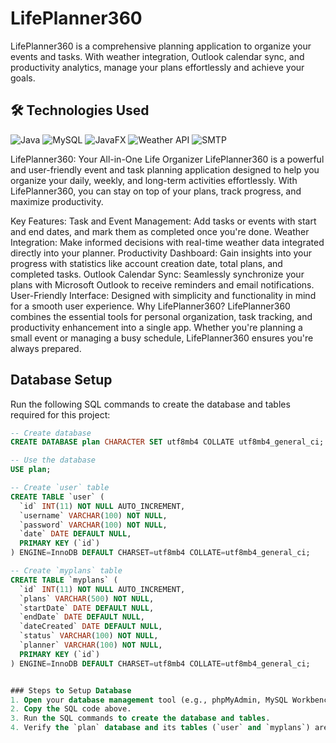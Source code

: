 # LifePlanner360
LifePlanner360 is a comprehensive planning application to organize your events and tasks. With weather integration, Outlook calendar sync, and productivity analytics, manage your plans effortlessly and achieve your goals.

## 🛠️ Technologies Used

![Java](https://img.shields.io/badge/Java-ED8B00?style=for-the-badge&logo=java&logoColor=white)
![MySQL](https://img.shields.io/badge/MySQL-005C84?style=for-the-badge&logo=mysql&logoColor=white)
![JavaFX](https://img.shields.io/badge/JavaFX-007396?style=for-the-badge&logo=openjdk&logoColor=white)
![Weather API](https://img.shields.io/badge/Weather%20API-00C6FF?style=for-the-badge&logo=icloud&logoColor=white)
![SMTP](https://img.shields.io/badge/SMTP-FF4500?style=for-the-badge&logo=gmail&logoColor=white)


LifePlanner360: Your All-in-One Life Organizer
LifePlanner360 is a powerful and user-friendly event and task planning application designed to help you organize your daily, weekly, and long-term activities effortlessly. With LifePlanner360, you can stay on top of your plans, track progress, and maximize productivity.

Key Features:
Task and Event Management: Add tasks or events with start and end dates, and mark them as completed once you're done.
Weather Integration: Make informed decisions with real-time weather data integrated directly into your planner.
Productivity Dashboard: Gain insights into your progress with statistics like account creation date, total plans, and completed tasks.
Outlook Calendar Sync: Seamlessly synchronize your plans with Microsoft Outlook to receive reminders and email notifications.
User-Friendly Interface: Designed with simplicity and functionality in mind for a smooth user experience.
Why LifePlanner360?
LifePlanner360 combines the essential tools for personal organization, task tracking, and productivity enhancement into a single app. Whether you're planning a small event or managing a busy schedule, LifePlanner360 ensures you're always prepared.


## Database Setup

Run the following SQL commands to create the database and tables required for this project:

```sql
-- Create database
CREATE DATABASE plan CHARACTER SET utf8mb4 COLLATE utf8mb4_general_ci;

-- Use the database
USE plan;

-- Create `user` table
CREATE TABLE `user` (
  `id` INT(11) NOT NULL AUTO_INCREMENT,
  `username` VARCHAR(100) NOT NULL,
  `password` VARCHAR(100) NOT NULL,
  `date` DATE DEFAULT NULL,
  PRIMARY KEY (`id`)
) ENGINE=InnoDB DEFAULT CHARSET=utf8mb4 COLLATE=utf8mb4_general_ci;

-- Create `myplans` table
CREATE TABLE `myplans` (
  `id` INT(11) NOT NULL AUTO_INCREMENT,
  `plans` VARCHAR(500) NOT NULL,
  `startDate` DATE DEFAULT NULL,
  `endDate` DATE DEFAULT NULL,
  `dateCreated` DATE DEFAULT NULL,
  `status` VARCHAR(100) NOT NULL,
  `planner` VARCHAR(100) NOT NULL,
  PRIMARY KEY (`id`)
) ENGINE=InnoDB DEFAULT CHARSET=utf8mb4 COLLATE=utf8mb4_general_ci;


### Steps to Setup Database
1. Open your database management tool (e.g., phpMyAdmin, MySQL Workbench).
2. Copy the SQL code above.
3. Run the SQL commands to create the database and tables.
4. Verify the `plan` database and its tables (`user` and `myplans`) are created successfully.

